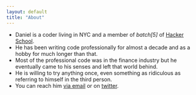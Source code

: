 ```yaml
---
layout: default
title: "About"
---
```


*    Daniel is a coder living in NYC and a member of *batch\[5\]* of [Hacker School](http://www.hackerschool.com).
*    He has been writing code professionally for almost a decade and as a hobby for much longer than that.
*    Most of the professional code was in the finance industry but he eventually came to his senses and left that world behind.
*    He is willing to try anything once, even something as ridiculous as referring to himself in the third person.
*    You can reach him [via email](mailto:dschobel@gmail.com) or on [twitter](http://twitter.com/dschobel).

